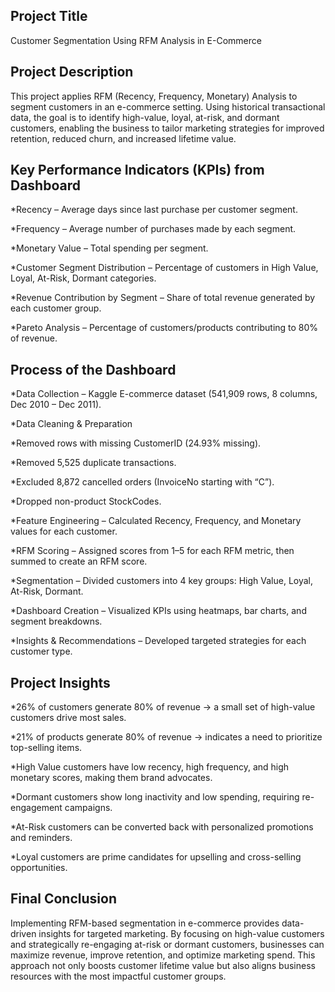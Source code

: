 ## Project Title
Customer Segmentation Using RFM Analysis in E-Commerce

## Project Description
This project applies RFM (Recency, Frequency, Monetary) Analysis to segment customers in an e-commerce setting. Using historical transactional data, the goal is to identify high-value, loyal, at-risk, and dormant customers, enabling the business to tailor marketing strategies for improved retention, reduced churn, and increased lifetime value.

## Key Performance Indicators (KPIs) from Dashboard
*Recency – Average days since last purchase per customer segment.

*Frequency – Average number of purchases made by each segment.

*Monetary Value – Total spending per segment.

*Customer Segment Distribution – Percentage of customers in High Value, Loyal, At-Risk, Dormant categories.

*Revenue Contribution by Segment – Share of total revenue generated by each customer group.

*Pareto Analysis – Percentage of customers/products contributing to 80% of revenue.

## Process of the Dashboard
*Data Collection – Kaggle E-commerce dataset (541,909 rows, 8 columns, Dec 2010 – Dec 2011).

*Data Cleaning & Preparation

*Removed rows with missing CustomerID (24.93% missing).

*Removed 5,525 duplicate transactions.

*Excluded 8,872 cancelled orders (InvoiceNo starting with “C”).

*Dropped non-product StockCodes.

*Feature Engineering – Calculated Recency, Frequency, and Monetary values for each customer.

*RFM Scoring – Assigned scores from 1–5 for each RFM metric, then summed to create an RFM score.

*Segmentation – Divided customers into 4 key groups: High Value, Loyal, At-Risk, Dormant.

*Dashboard Creation – Visualized KPIs using heatmaps, bar charts, and segment breakdowns.

*Insights & Recommendations – Developed targeted strategies for each customer type.

## Project Insights
*26% of customers generate 80% of revenue → a small set of high-value customers drive most sales.

*21% of products generate 80% of revenue → indicates a need to prioritize top-selling items.

*High Value customers have low recency, high frequency, and high monetary scores, making them brand advocates.

*Dormant customers show long inactivity and low spending, requiring re-engagement campaigns.

*At-Risk customers can be converted back with personalized promotions and reminders.

*Loyal customers are prime candidates for upselling and cross-selling opportunities.

## Final Conclusion
Implementing RFM-based segmentation in e-commerce provides data-driven insights for targeted marketing. By focusing on high-value customers and strategically re-engaging at-risk or dormant customers, businesses can maximize revenue, improve retention, and optimize marketing spend. This approach not only boosts customer lifetime value but also aligns business resources with the most impactful customer groups.


